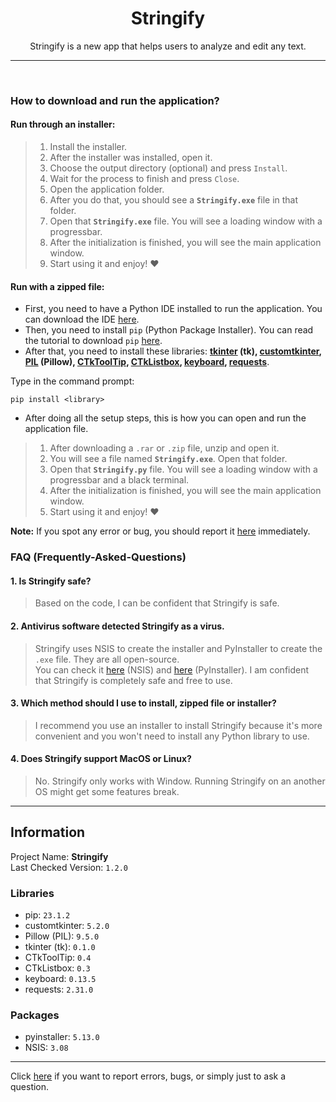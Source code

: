<div align="center">
  
  <h1>Stringify</h1>
  <p>Stringify is a new app that helps users to analyze and edit any text.</p>
  
</div>

<hr>
<br>

### How to download and run the application?
#### Run through an installer:
> 1. Install the installer.
> 2. After the installer was installed, open it.
> 3. Choose the output directory (optional) and press `Install`.
> 4. Wait for the process to finish and press `Close`.
> 5. Open the application folder.
> 6. After you do that, you should see a **`Stringify.exe`** file in that folder.
> 7. Open that **`Stringify.exe`** file. You will see a loading window with a progressbar.
> 8. After the initialization is finished, you will see the main application window.
> 11. Start using it and enjoy! ❤️
#### Run with a zipped file:
* First, you need to have a Python IDE installed to run the application. You can download the IDE [here](https://www.python.org/downloads/).<br>
* Then, you need to install `pip` (Python Package Installer). You can read the tutorial to download `pip` [here](https://pip.pypa.io/en/stable/installation/).<br>
* After that, you need to install these libraries: **[tkinter](https://www.tutorialspoint.com/how-to-install-tkinter-in-python) (tk), [customtkinter](https://pypi.org/project/customtkinter/), [PIL](https://pypi.org/project/Pillow/) (Pillow), [CTkToolTip](https://pypi.org/project/CTkToolTip/), [CTkListbox](https://pypi.org/project/CTkListbox/), [keyboard](https://pypi.org/project/keyboard/), [requests](https://pypi.org/project/requests/)**.<br>

Type in the command prompt:
```
pip install <library>
```

* After doing all the setup steps, this is how you can open and run the application file.
> 1. After downloading a `.rar` or `.zip` file, unzip and open it.
> 2. You will see a file named **`Stringify.exe`**. Open that folder.
> 4. Open that **`Stringify.py`** file. You will see a loading window with a progressbar and a black terminal.
> 7. After the initialization is finished, you will see the main application window.
> 8. Start using it and enjoy! ❤️

**Note:** If you spot any error or bug, you should report it [here](https://github.com/ItsHungg/Stringify/issues) immediately.

### FAQ (Frequently-Asked-Questions)
#### 1. Is Stringify safe?
> Based on the code, I can be confident that Stringify is safe.
#### 2. Antivirus software detected Stringify as a virus.
> Stringify uses NSIS to create the installer and PyInstaller to create the `.exe` file. They are all open-source.<br>You can check it [here](https://github.com/kichik/nsis) (NSIS) and [here](https://github.com/pyinstaller/pyinstaller) (PyInstaller). I am confident that Stringify is completely safe and free to use.
#### 3. Which method should I use to install, zipped file or installer?
> I recommend you use an installer to install Stringify because it's more convenient and you won't need to install any Python library to use.
#### 4. Does Stringify support MacOS or Linux?
> No. Stringify only works with Window. Running Stringify on an another OS might get some features break.

<hr>

## Information
Project Name: **Stringify**<br>
Last Checked Version: `1.2.0`<br>

### Libraries
- pip:  `23.1.2`<br>
- customtkinter: `5.2.0`
- Pillow (PIL): `9.5.0`
- tkinter (tk): `0.1.0`
- CTkToolTip: `0.4`
- CTkListbox: `0.3`
- keyboard: `0.13.5`
- requests: `2.31.0`
### Packages
- pyinstaller: `5.13.0`
- NSIS: `3.08`

<hr>

Click [here](https://github.com/ItsHungg/Stringify/issues) if you want to report errors, bugs, or simply just to ask a question.
